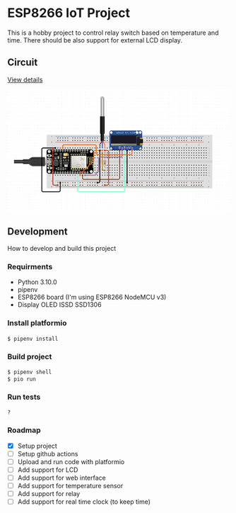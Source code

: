 # ESP8266 IoT Project

This is a hobby project to control relay switch based on temperature
and time. There should be also support for external LCD display.

## Circuit

[View details](https://www.circuito.io/app?components=513,11050,360216,985157)

![Circut](assets/circut.png)

## Development

How to develop and build this project

### Requirments

* Python 3.10.0
* pipenv
* ESP8266 board (I'm using ESP8266 NodeMCU v3)
* Display OLED ISSD SSD1306

### Install platformio

    $ pipenv install

### Build project

    $ pipenv shell
    $ pio run

### Run tests

    ?

### Roadmap

- [x] Setup project
- [ ] Setup github actions
- [ ] Upload and run code with platformio
- [ ] Add support for LCD
- [ ] Add support for web interface
- [ ] Add support for temperature sensor
- [ ] Add support for relay
- [ ] Add support for real time clock (to keep time)
